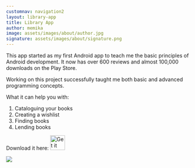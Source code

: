 ```yaml
---
customnav: navigation2
layout: library-app
title: Library App
author: memika
image: assets/images/about/author.jpg
signature: assets/images/about/signature.png
---
```


This app started as my first Android app to teach me the basic principles of Android development. It now has over 600 reviews and almost 100,000 downloads on the Play Store.

Working on this project successfully taught me both basic and advanced programming concepts.  

What it can help you with:
1. Cataloguing your books
2. Creating a wishlist
3. Finding books
4. Lending books


Download it here:
<a href='https://play.google.com/store/apps/details?id=com.rebensburgsolutions.booklibrary&pcampaignid=pcampaignidMKT-Other-global-all-co-prtnr-py-PartBadge-Mar2515-1'><img alt='Get it on Google Play' src='https://play.google.com/intl/en_us/badges/static/images/badges/en_badge_web_generic.png' width='40'/></a>

[<img src="https://play.google.com/intl/en_us/badges/static/images/badges/en_badge_web_generic.png">](https://play.google.com/store/apps/details?id=com.rebensburgsolutions.booklibrary&pcampaignid=pcampaignidMKT-Other-global-all-co-prtnr-py-PartBadge-Mar2515-1/)
